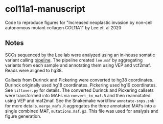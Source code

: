 # col11a1-manuscript
Code to reproduce figures for "Increased neoplastic invasion by non-cell autonomous mutant collagen COL11A1" by Lee et. al 2020

## Notes
SCCs sequenced by the Lee lab were analyzed using an in-house somatic variant calling [pipeline](https://github.com/tjbencomo/col11a1-wes-pipeline). The pipeline created `lee.maf` by aggregating variants
from each sample and annotating them using VEP and vcf2maf. Reads were aligned to hg38. 

Callsets from Durinck and Pickering were converted to hg38 coordinates. 
Durinck originally used hg18 coordinates. 
Pickering used hg19 coordinates. See `liftover.py` for details. 
The converted Durinck and Pickering callsets were transformed into MAFs via `convert_to_maf.R` and
then reannotated using VEP and maf2maf. See the Snakemake workflow `annotate-snps.smk` for more details. 
`merge_mafs.R` aggregates the three annotated MAFs into a single
combined MAF, `mutations.maf.gz`. 
This file was used for analysis and figure generation.
